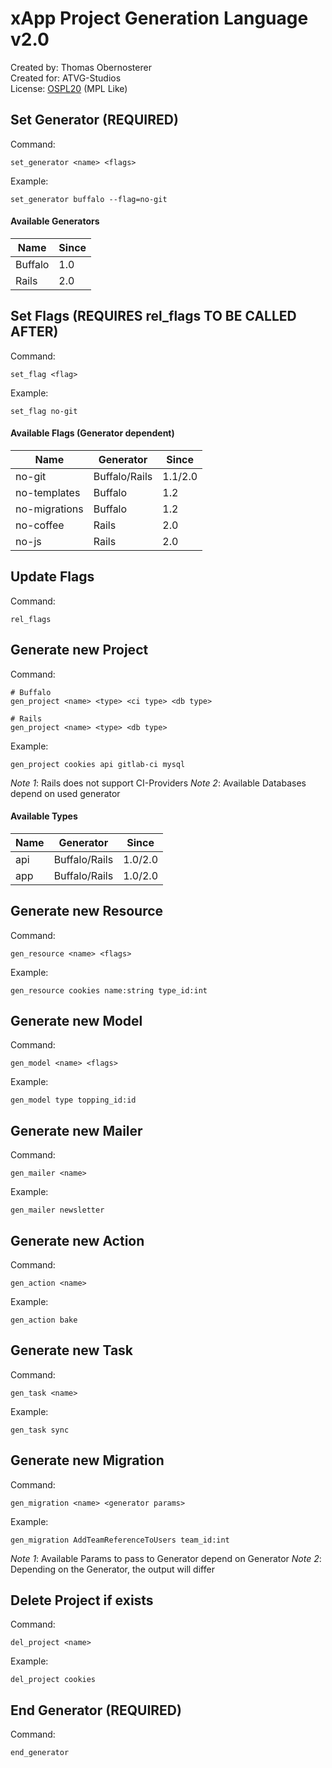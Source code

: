 # xApp Project Generation Language v2.0

Created by: Thomas Obernosterer  
Created for: ATVG-Studios  
License: [OSPL20](https://atvg-studios.com/ospl/ospl20) (MPL Like)

## Set Generator (REQUIRED)

Command:
```
set_generator <name> <flags>
```

Example:

```
set_generator buffalo --flag=no-git
```

#### Available Generators

| Name | Since |
|------|-------|
| Buffalo | 1.0 |
| Rails | 2.0 |

## Set Flags (REQUIRES rel_flags TO BE CALLED AFTER)

Command:
```
set_flag <flag>
```

Example:

```
set_flag no-git
```

#### Available Flags (Generator dependent)

| Name | Generator | Since |
|------|-----------|-------|
| no-git | Buffalo/Rails | 1.1/2.0 |
| no-templates | Buffalo | 1.2 |
| no-migrations | Buffalo | 1.2 |
| no-coffee | Rails | 2.0 |
| no-js | Rails | 2.0 |


## Update Flags

Command:
```
rel_flags
```


## Generate new Project

Command:
```
# Buffalo
gen_project <name> <type> <ci type> <db type>

# Rails
gen_project <name> <type> <db type>
```

Example:

```
gen_project cookies api gitlab-ci mysql
```

*Note 1*: Rails does not support CI-Providers
*Note 2*: Available Databases depend on used generator

#### Available Types

| Name | Generator | Since |
|------|-----------|-------|
| api  | Buffalo/Rails | 1.0/2.0 |
| app  | Buffalo/Rails | 1.0/2.0 |


## Generate new Resource

Command:
```
gen_resource <name> <flags>
```

Example:

```
gen_resource cookies name:string type_id:int
```


## Generate new Model

Command:
```
gen_model <name> <flags>
```

Example:

```
gen_model type topping_id:id
```


## Generate new Mailer

Command:
```
gen_mailer <name>
```

Example:

```
gen_mailer newsletter
```


## Generate new Action

Command:
```
gen_action <name>
```

Example:

```
gen_action bake
```


## Generate new Task

Command:
```
gen_task <name>
```

Example:

```
gen_task sync
```


## Generate new Migration

Command:
```
gen_migration <name> <generator params>
```

Example:

```
gen_migration AddTeamReferenceToUsers team_id:int
```

*Note 1*: Available Params to pass to Generator depend on Generator
*Note 2*: Depending on the Generator, the output will differ


## Delete Project if exists

Command:
```
del_project <name>
```

Example:

```
del_project cookies
```


## End Generator (REQUIRED)

Command:
```
end_generator
```
